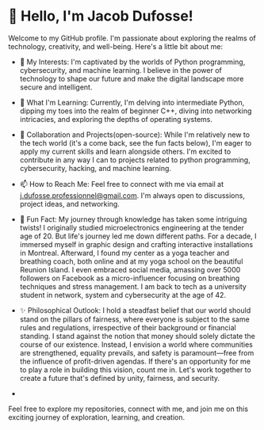 # 👋 Hello, I'm Jacob Dufosse!

Welcome to my GitHub profile. I'm passionate about exploring the realms of technology, creativity, and well-being. Here's a little bit about me:

- 👀 My Interests: I'm captivated by the worlds of Python programming, cybersecurity, and machine learning. I believe in the power of technology to shape our future and make the digital landscape more secure and intelligent.

- 🌱 What I'm Learning: Currently, I'm delving into intermediate Python, dipping my toes into the realm of beginner C++, diving into networking intricacies, and exploring the depths of operating systems.

- 💞️ Collaboration and Projects(open-source): While I'm relatively new to the tech world (it's a come back, see the fun facts below), I'm eager to apply my current skills and learn alongside others. I'm excited to contribute in any way I can to projects related to python programming, cybersecurity, hacking, and machine learning. 

- 📫 How to Reach Me: Feel free to connect with me via email at j.dufosse.professionnel@gmail.com. I'm always open to discussions, project ideas, and networking.

- 🎉 Fun Fact: My journey through knowledge has taken some intriguing twists! I originally studied microelectronics engineering at the tender age of 20. But life's journey led me down different paths. For a decade, I immersed myself in graphic design and crafting interactive installations in Montreal. Afterward, I found my center as a yoga teacher and breathing coach, both online and at my yoga school on the beautiful Reunion Island. I even embraced social media, amassing over 5000 followers on Facebook as a micro-influencer focusing on breathing techniques and stress management. I am back to tech as a university student in network, system and cybersecurity at the age of 42.  

- ✨ Philosophical Outlook: I hold a steadfast belief that our world should stand on the pillars of fairness, where everyone is subject to the same rules and regulations, irrespective of their background or financial standing. I stand against the notion that money should solely dictate the course of our existence. Instead, I envision a world where communities are strengthened, equality prevails, and safety is paramount—free from the influence of profit-driven agendas. If there's an opportunity for me to play a role in building this vision, count me in. Let's work together to create a future that's defined by unity, fairness, and security.
- 
Feel free to explore my repositories, connect with me, and join me on this exciting journey of exploration, learning, and creation.
 

<!---
jacobdufosse/jacobdufosse is a ✨ special ✨ repository because its `README.md` (this file) appears on your GitHub profile.
You can click the Preview link to take a look at your changes.
--->
